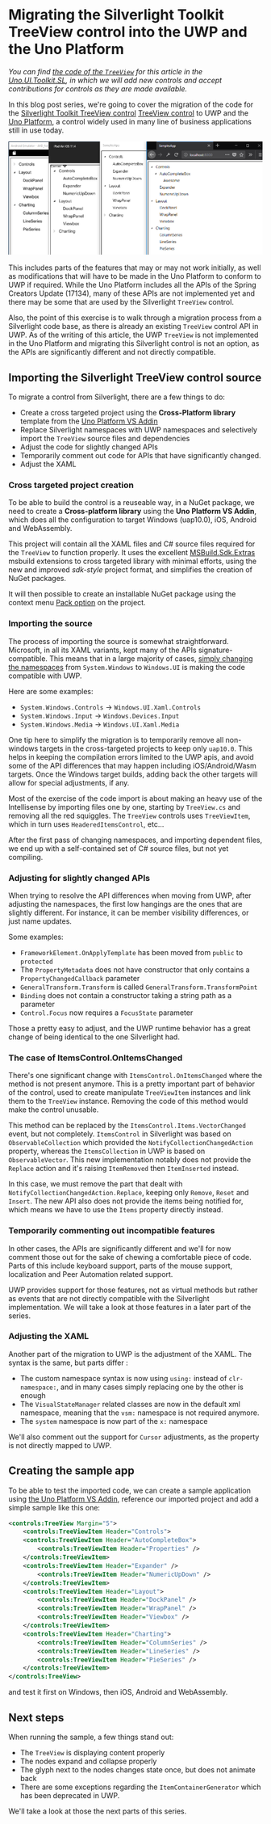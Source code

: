 # Migrating the Silverlight Toolkit TreeView control into the UWP and the Uno Platform

_You can find [the code of the `TreeView`](https://github.com/nventive/Uno.UI.Toolkit.SL/tree/master/Uno.UI.Toolkit.SL/Controls/TreeView) for this article in the [Uno.UI.Toolkit.SL](https://github.com/nventive/Uno.UI.Toolkit.SL), in which we will add new controls and accept contributions for controls as they are made available._

In this blog post series, we're going to cover the migration of the code for the
[Silverlight Toolkit TreeView control](https://github.com/MicrosoftArchive/SilverlightToolkit) [TreeView control](https://github.com/MicrosoftArchive/SilverlightToolkit/tree/master/Release/Silverlight4/Source/Controls/TreeView) to UWP and the [Uno Platform](https://github.com/nventive/Uno), a control widely used in many line of business applications still in use today.

![header](Assets/sl-treeview-part1-header.png)

This includes parts of the features that may or may not work initially, as well as modifications that will have to be made in the Uno Platform to conform to UWP if required. While the Uno Platform includes all the APIs of the Spring Creators Update (17134), many of these APIs are not implemented yet and there may be some that are used by the Silverlight `TreeView` control.

Also, the point of this exercise is to walk through a migration process from a Silverlight code base, as there is already an existing `TreeView` control API in UWP. As of the writing of this article, the UWP `TreeView` is not implemented in the Uno Platform and migrating this Silverlight control is not an option, as the APIs are significantly different and not directly compatible.

## Importing the Silverlight TreeView control source

To migrate a control from Silverlight, there are a few things to do:
- Create a cross targeted project using the **Cross-Platform library** template from the [Uno Platform VS Addin](https://marketplace.visualstudio.com/items?itemName=nventivecorp.uno-platform-addin)
- Replace Silverlight namespaces with UWP namespaces and selectively import the `TreeView` source files and dependencies
- Adjust the code for slightly changed APIs
- Temporarily comment out code for APIs that have significantly changed.
- Adjust the XAML

### Cross targeted project creation

To be able to build the control is a reuseable way, in a NuGet package, we need to create a **Cross-platform library** using the **Uno Platform VS Addin**, which does all the configuration to target Windows (uap10.0), iOS, Android and WebAssembly.

This project will contain all the XAML files and C# source files required for the `TreeView` to function properly. It uses the excellent [MSBuild.Sdk.Extras](https://github.com/onovotny/MSBuildSdkExtras) msbuild extensions to cross targeted library with minimal efforts, using the new and improved _sdk-style_ project format, and simplifies the creation of NuGet packages.

It will then possible to create an installable NuGet package using the context menu [Pack option](https://docs.microsoft.com/en-us/nuget/quickstart/create-and-publish-a-package-using-visual-studio#run-the-pack-command) on the project.

### Importing the source

The process of importing the source is somewhat straightforward. Microsoft, in all its XAML variants, kept many of the APIs signature-compatible. This means that in a large majority of cases, [simply changing the namespaces](https://github.com/nventive/Uno.UI.Toolkit.SL/commit/d4da7a8ff33da6c9d45bebafa8c8ca65f6182612#diff-b35234eeeb3bdb81d82b850985bf37b3L9) from `System.Windows` to `Windows.UI` is making the code compatible with UWP.

Here are some examples:
- `System.Windows.Controls` -> `Windows.UI.Xaml.Controls`
- `System.Windows.Input` -> `Windows.Devices.Input`
- `System.Windows.Media` -> `Windows.UI.Xaml.Media`

One tip here to simplify the migration is to temporarily remove all non-windows targets in the cross-targeted projects to keep only `uap10.0`. This helps in keeping the compilation errors limited to the UWP apis, and avoid some of the API differences that may happen including iOS/Android/Wasm targets. Once the Windows target builds, adding back the other targets will allow for special adjustments, if any.

Most of the exercise of the code import is about making an heavy use of the Intellisense by importing files one by one, starting by `TreeView.cs` and removing all the red squiggles. The `TreeView` controls uses `TreeViewItem`, which in turn uses `HeaderedItemsControl`, etc...

After the first pass of changing namespaces, and importing dependent files, we end up with a self-contained set of C# source files, but not yet compiling.

### Adjusting for slightly changed APIs

When trying to resolve the API differences when moving from UWP, after adjusting the namespaces, the first low hangings are the ones that are slightly different. For instance, it can be member visibility differences, or just name updates.

Some examples:
- `FrameworkElement.OnApplyTemplate` has been moved from `public` to `protected`
- The `PropertyMetadata` does not have constructor that only contains a `PropertyChangedCallback` parameter
- `GeneralTransform.Transform` is called `GeneralTransform.TransformPoint`
- `Binding` does not contain a constructor taking a string path as a parameter
- `Control.Focus` now requires a `FocusState` parameter

Those a pretty easy to adjust, and the UWP runtime behavior has a great change of being identical to the one Silverlight had.

### The case of ItemsControl.OnItemsChanged

There's one significant change with `ItemsControl.OnItemsChanged` where the method is not present anymore. This is a pretty important part of behavior of the control, used to create manipulate `TreeViewItem` instances and link them to the `TreeView` instance. Removing the code of this method would make the control unusable.

This method can be replaced by the `ItemsControl.Items.VectorChanged` event, but not completely. `ItemsControl` in Silverlight was based on `ObservableCollection` which provided the `NotifyCollectionChangedAction` property, whereas the `ItemsCollection` in UWP is based on `ObservableVector`. This new implementation notably does not provide the `Replace`
action and it's raising `ItemRemoved` then `ItemInserted` instead.

In this case, we must remove the part that dealt with `NotifyCollectionChangedAction.Replace`, keeping 
only `Remove`, `Reset` and `Insert`. The new API also does not provide the items being notified for, which means we
have to use the `Items` property directly instead.

### Temporarily commenting out incompatible features

In other cases, the APIs are significantly different and we'll for now comment those out for the sake of chewing a comfortable piece of code. Parts of this include keyboard support, parts of the mouse support, localization and Peer Automation related support.

UWP provides support for those features, not as virtual methods but rather as events that are not directly compatible with the Silverlight implementation. We will take a look at those features in a later part of the series.

### Adjusting the XAML

Another part of the migration to UWP is the adjustment of the XAML. The syntax is the same, but parts differ :

- The custom namespace syntax is now using `using:` instead of `clr-namespace:`, and in many cases simply replacing one by the other is enough
- The `VisualStateManager` related classes are now in the default xml namespace, meaning that the `vsm:` namespace is not required anymore.
- The `system` namespace is now part of the `x:` namespace

We'll also comment out the support for `Cursor` adjustments, as the property is not directly mapped to UWP.

## Creating the sample app

To be able to test the imported code, we can create a sample application using [the Uno Platform VS Addin](), reference our imported project and add a simple sample like this one:

```xml
<controls:TreeView Margin="5">
	<controls:TreeViewItem Header="Controls">
	<controls:TreeViewItem Header="AutoCompleteBox">
		<controls:TreeViewItem Header="Properties" />
	</controls:TreeViewItem>
	<controls:TreeViewItem Header="Expander" />
		<controls:TreeViewItem Header="NumericUpDown" />
	</controls:TreeViewItem>
	<controls:TreeViewItem Header="Layout">
		<controls:TreeViewItem Header="DockPanel" />
		<controls:TreeViewItem Header="WrapPanel" />
		<controls:TreeViewItem Header="Viewbox" />
	</controls:TreeViewItem>
	<controls:TreeViewItem Header="Charting">
		<controls:TreeViewItem Header="ColumnSeries" />
		<controls:TreeViewItem Header="LineSeries" />
		<controls:TreeViewItem Header="PieSeries" />
	</controls:TreeViewItem>
</controls:TreeView>
```

and test it first on Windows, then iOS, Android and WebAssembly.

## Next steps

When running the sample, a few things stand out: 
- The `TreeView` is displaying content properly
- The nodes expand and collapse properly
- The glyph next to the nodes changes state once, but does not animate back
- There are some exceptions regarding the `ItemContainerGenerator` which has been deprecated in UWP.

We'll take a look at those the next parts of this series.
